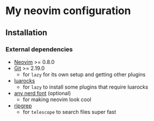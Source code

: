 # My neovim configuration

## Installation

### External dependencies

- [Neovim](https://github.com/neovim/neovim) >= 0.8.0
- [Git](https://github.com/git/git) >= 2.19.0
    - for `lazy` for its own setup and getting other plugins
- [luarocks](https://luarocks.org)
    - for `lazy` to install some plugins that require luarocks
- [any nerd font](https://www.nerdfonts.com) (optional)
    - for making neovim look cool
- [ripgrep](https://github.com/BurntSushi/ripgrep)
    - for `telescope` to search files super fast


<!-- TODO: make an intro screen for neovim -->
